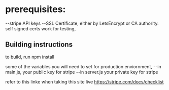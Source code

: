 <h1>prerequisites:</h1>
--stripe API keys
--SSL Certificate, either by LetsEncrypt or CA authority. self signed certs work for testing,

<h2>Building instructions</h2>
to build, run npm install

some of the variables you will need to set for production enviornment,
--in main.js, your public key for stripe
--in server.js your private key for stripe

refer to this linke when taking this site live
https://stripe.com/docs/checklist